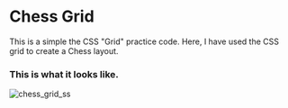 # Chess Grid
This is a simple the CSS "Grid" practice code. 
Here, I have used the CSS grid to create a Chess layout.
<br>
### This is what it looks like.
![chess_grid_ss](https://github.com/user-attachments/assets/3a50b097-ec96-4cff-baa5-419e8a15146d)
